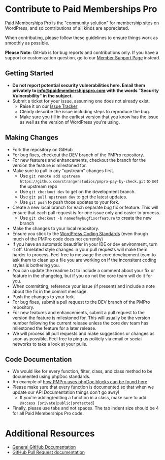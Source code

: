 # Contribute to Paid Memberships Pro

Paid Memberships Pro is the "community solution" for membership sites on WordPress, and so contributions of all kinds are appreciated.

When contributing, please follow these guidelines to ensure things work as smoothly as possible.

__Please Note:__ GitHub is for bug reports and contributions only. If you have a support or customization question, go to our [Member Support Page](https://www.paidmembershipspro.com/support/) instead.

## Getting Started

* __Do not report potential security vulnerabilities here. Email them privately to [info@paidmembershipspro.com](mailto:info@paidmembershipspro.com) with the words "Security Vulnerability" in the subject.__
* Submit a ticket for your issue, assuming one does not already exist.
  * Raise it on our [Issue Tracker](https://github.com/strangerstudios/pmpro-pay-by-check/issues/new/choose)
  * Clearly describe the issue including steps to reproduce the bug.
  * Make sure you fill in the earliest version that you know has the issue as well as the version of WordPress you're using.

## Making Changes

* Fork the repository on GitHub
* For bug fixes, checkout the DEV branch of the PMPro repository.
* For new features and enhancements, checkout the branch for the version the feature is milestoned for.
* Make sure to pull in any "upstream" changes first.
	* Use `git remote add upstream https://github.com/strangerstudios/pmpro-pay-by-check.git` to set the upstream repo
	* Use `git checkout dev` to get on the development branch.
	* Use `git pull upstream dev` to get the latest updates.
	* Use `git push` to push those updates to your fork.
* Create a new local branch for each separate bug fix or feature. This will ensure that each pull request is for one issue only and easier to process.
	* Use `git checkout -b nameofmybugfixorfeature` to create the new branch
* Make the changes to your local repository.
* Ensure you stick to the [WordPress Coding Standards](https://make.wordpress.org/core/handbook/best-practices/coding-standards/) (even though much of the PMPro code does not currently)
* If you have an automatic beautifier in your IDE or dev environment, turn it off. Unrelated style changes in your pull requests will make them harder to process. Feel free to message the core development team to ask them to clean up a file you are working on if the inconsitent coding styles is bothering you.
* You can update the readme.txt to include a comment about your fix or feature in the changelog, but if you do not the core team will do it for you.
* When committing, reference your issue (if present) and include a note about the fix in the commit message.
* Push the changes to your fork.
* For bug fixes, submit a pull request to the DEV branch of the PMPro repository.
* For new features and enhancements, submit a pull request to the version the feature is milestoned for. This will usually be the version number following the current release unless the core dev team has milestoned the feature for a later release.
* We will process all pull requests and make suggestions or changes as soon as possible. Feel free to ping us politely via email or social networks to take a look at your pulls.

## Code Documentation

* We would like for every function, filter, class, and class method to be documented using phpDoc standards.
* An example of [how PMPro uses phpDoc blocks can be found here](https://gist.github.com/sunnyratilal/5308969).
* Please make sure that every function is documented so that when we update our API Documentation things don't go awry!
	* If you're adding/editing a function in a class, make sure to add `@access {private|public|protected}`
* Finally, please use tabs and not spaces. The tab indent size should be 4 for all Paid Memberships Pro code.

# Additional Resources
* [General GitHub Documentation](https://help.github.com/)
* [GitHub Pull Request documentation](https://help.github.com/send-pull-requests/)
